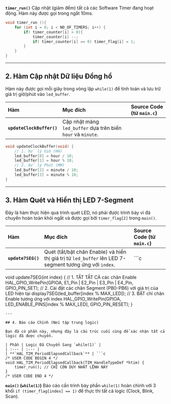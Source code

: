 **`timer_run()`** 
Cập nhật (giảm đếm) tất cả các Software Timer đang hoạt động. Hàm này được gọi trong ngắt 10ms. 
```c
void timer_run (){
    for (int i = 0; i < NO_OF_TIMERS; i++) {
        if( timer_counter[i] > 0){
            timer_counter[i] --;
            if( timer_counter[i] == 0) timer_flag[i] = 1;
        }
    }
}
``` 

---

## 2. Hàm Cập nhật Dữ liệu Đồng hồ

Hàm này được gọi mỗi giây trong vòng lặp `while(1)` để tính toán và lưu trữ giá trị giờ/phút vào `led_buffer`.

| Hàm | Mục đích | Source Code (từ `main.c`) |
| :--- | :--- | :--- |
| **`updateClockBuffer()`** | Cập nhật mảng `led_buffer` dựa trên biến `hour` và `minute`. | 
```c
void updateClockBuffer(void) {
    // 1. Xử lý Giờ (HH)
    led_buffer[0] = hour / 10;
    led_buffer[1] = hour % 10;
    // 2. Xử lý Phút (MM)
    led_buffer[2] = minute / 10;
    led_buffer[3] = minute % 10;
}
``` 

---

## 3. Hàm Quét và Hiển thị LED 7-Segment

Đây là hàm thực hiện quá trình quét LED, nó phải được trình bày vì đã chuyển hoàn toàn khỏi ngắt và được gọi bởi `timer_flag[2]` trong `main()`.

| Hàm | Mục đích | Source Code (từ `main.c`) |
| :--- | :--- | :--- |
| **`update7SEG()`** | Quét (tắt/bật chân Enable) và hiển thị giá trị từ `led_buffer` lên LED 7-segment tương ứng với `index`. | ```c
void update7SEG(int index) {
    // 1. TẮT TẤT CẢ các chân Enable
    HAL_GPIO_WritePin(GPIOA, E1_Pin | E2_Pin | E3_Pin | E4_Pin, GPIO_PIN_SET);
    // 2. Cài đặt các chân Segment (PB0-PB6) với giá trị của LED hiện tại
    display7SEG(led_buffer[index % MAX_LED]);
    // 3. BẬT chỉ chân Enable tương ứng với index
    HAL_GPIO_WritePin(GPIOA, LED_ENABLE_PINS[index % MAX_LED], GPIO_PIN_RESET);
}
``` 
---

## 4. Báo cáo Chính (Nơi tập trung logic)

Bạn đã có phần này, nhưng đây là cấu trúc cuối cùng để xác nhận tất cả logic đã được chuyển.

| Phần | Logic Đã Chuyển Sang `while(1)` |
| :--- | :--- |
| **`HAL_TIM_PeriodElapsedCallback`** | ```c
/* USER CODE BEGIN 4 */
void HAL_TIM_PeriodElapsedCallback(TIM_HandleTypeDef *htim) {
    timer_run(); // CHỈ CÒN DUY NHẤT LỆNH NÀY
}
/* USER CODE END 4 */
``` 
**`main()` (`while(1)`)** 
Báo cáo cần trình bày phần `while(1)` hoàn chỉnh với 3 khối `if (timer_flag[index] == 1)` để thực thi tất cả logic (Clock, Blink, Scan). 
